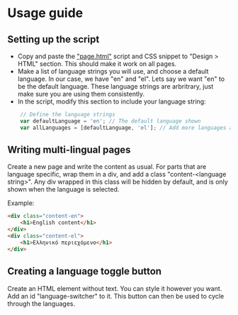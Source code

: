 # Usage guide
## Setting up the script
- Copy and paste the ["page.html"](https://github.com/shiukaheng/cargo-language-switcher/blob/main/page.html) script and CSS snippet to "Design > HTML" section. This should make it work on all pages.
- Make a list of language strings you will use, and choose a default language. In our case, we have "en" and "el". Lets say we want "en" to be the default language. These language strings are arbritrary, just make sure you are using them consistently.
- In the script, modify this section to include your language string:
```javascript
    // Define the language strings
    var defaultLanguage = 'en'; // The default language shown
    var allLanguages = [defaultLanguage, 'el']; // Add more languages as needed
```
## Writing multi-lingual pages
Create a new page and write the content as usual. For parts that are language specific, wrap them in a div, and add a class "content-\<language string\>". Any div wrapped in this class will be hidden by default, and is only shown when the language is selected.

Example:
```html
<div class="content-en">
    <h1>English content</h1>
</div>
<div class="content-el">
    <h1>Ελληνικό περιεχόμενο</h1>
</div>
```
## Creating a language toggle button
Create an HTML element without text. You can style it however you want. Add an id "language-switcher" to it. This button can then be used to cycle through the languages.
